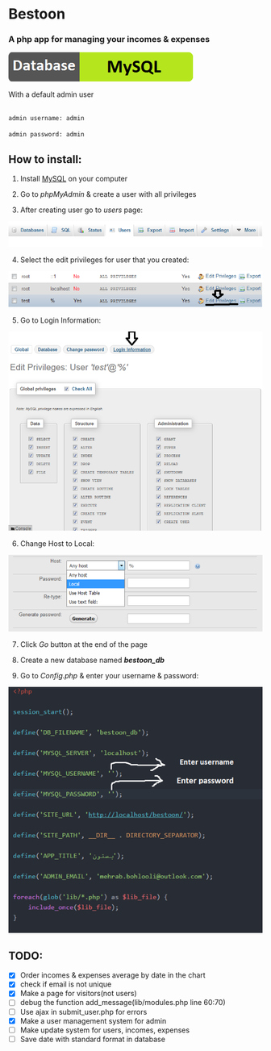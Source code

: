 # Bestoon

### A php app for managing your incomes & expenses

[![Database](includes/images/db.png)](https://www.mysql.com)

With a default admin user

```

admin username: admin

admin password: admin

```

## How to install:

1. Install [MySQL](https://www.mysql.com/downloads) on your computer

2. Go to _phpMyAdmin_ & create a user with all privileges

3. After creating user go to _users_ page:

![user page](includes/images/users.png)

4. Select the edit privileges for user that you created:

![user page](includes/images/users2.png)

5. Go to Login Information:

![user page](includes/images/users3.png)

6. Change Host to Local:

![user page](includes/images/users4.png)

7. Click _Go_ button at the end of the page

8. Create a new database named __*bestoon_db*__

9. Go to _Config.php_ & enter your username & password:

![user page](includes/images/config.png)


## TODO:

- [x] Order incomes & expenses average by date in the chart
- [x] check if email is not unique
- [x] Make a page for visitors(not users)
- [ ] debug the function add_message(lib/modules.php line 60:70)
- [ ] Use ajax in submit_user.php for errors
- [x] Make a user management system for admin
- [ ] Make update system for users, incomes, expenses
- [ ] Save date with standard format in database
